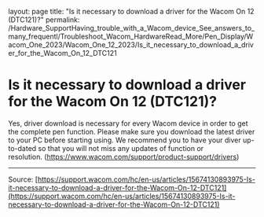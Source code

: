layout: page
title: "Is it necessary to download a driver for the Wacom On 12 (DTC121)?"
permalink: /Hardware_SupportHaving_trouble_with_a_Wacom_device_See_answers_to_many_frequentl/Troubleshoot_Wacom_HardwareRead_More/Pen_Display/Wacom_One_2023/Wacom_One_12_2023/Is_it_necessary_to_download_a_driver_for_the_Wacom_On_12_DTC121

# Is it necessary to download a driver for the Wacom On 12 (DTC121)?

Yes, driver download is necessary for every Wacom device in order to get the complete pen function. Please make sure you download the latest driver to your PC before starting using.
We recommend you to have your diver up-to-dated so that you will not miss any updates of function or resolution. (https://www.wacom.com/support/product-support/drivers)

---
Source: [https://support.wacom.com/hc/en-us/articles/15674130893975-Is-it-necessary-to-download-a-driver-for-the-Wacom-On-12-DTC121](https://support.wacom.com/hc/en-us/articles/15674130893975-Is-it-necessary-to-download-a-driver-for-the-Wacom-On-12-DTC121)
